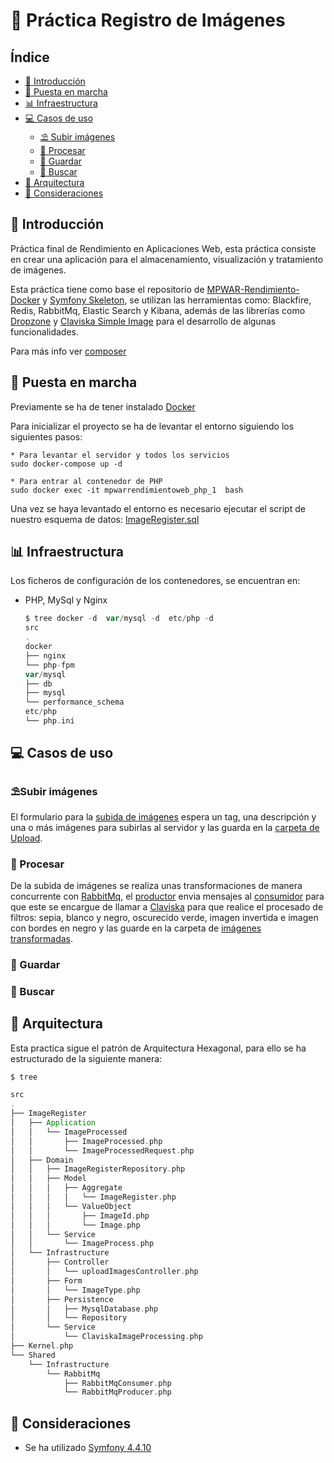 # 👀 Práctica Registro de Imágenes

## Índice

* [🎉 Introducción](#-introduccion)
* [🔗 Puesta en marcha](#-inicializacion)
* [📊 Infraestructura](#-infraestructura)
* [💻 Casos de uso](#-casos-de-uso)
    * [⛱ Subir imágenes](#-subir-imagenes)
    * [🔗 Procesar](#-procesar)
    * [🏪 Guardar](#-guardar)
    * [🎰 Buscar](#-buscar)
* [🚀 Arquitectura](#-arquitectura)
* [🤔 Consideraciones](#-consideraciones)

## 🎉 Introducción

Práctica final de Rendimiento en Aplicaciones Web, esta práctica consiste en crear una aplicación para el almacenamiento, visualización y tratamiento de imágenes.

Esta práctica tiene como base el repositorio de [MPWAR-Rendimiento-Docker](https://github.com/rubencougil/mpwar-rendimiento-docker) y [Symfony Skeleton](https://symfony.com/doc/4.1/setup.html), se utilizan las herramientas como: 
 Blackfire, Redis, RabbitMq, Elastic Search y Kibana, además de las librerías como [Dropzone](https://www.dropzonejs.com/) y [Claviska Simple Image](https://packagist.org/packages/claviska/simpleimage) para el desarrollo de algunas funcionalidades. 

Para más info ver [composer](composer.json)

## 🔗 Puesta en marcha

Previamente se ha de tener instalado [Docker](https://www.docker.com/get-started)

Para inicializar el proyecto se ha de levantar el entorno siguiendo los siguientes pasos:

    * Para levantar el servidor y todos los servicios   
    sudo docker-compose up -d
    
    * Para entrar al contenedor de PHP
    sudo docker exec -it mpwarrendimientoweb_php_1  bash

Una vez se haya levantado el entorno es necesario ejecutar el script de nuestro esquema de datos: 
    [ImageRegister.sql](var/mysql/db/ImageRegister.sql)   

## 📊 Infraestructura

Los ficheros de configuración de los contenedores, se encuentran en:
 
 * PHP, MySql y Nginx
 
    ```scala
    $ tree docker -d  var/mysql -d  etc/php -d    
    src
    .
   docker
   ├── nginx
   └── php-fpm
   var/mysql
   ├── db
   ├── mysql
   └── performance_schema
   etc/php
   └── php.ini
    ```
 
## 💻 Casos de uso 

### ⛱️Subir imágenes

El formulario para la [subida de imágenes](http://localhost:8080/upload) espera un tag, una descripción y una o más imágenes para subirlas al servidor y las guarda en la [carpeta de Upload](public/assets/uploads). 

### 🔗 Procesar

De la subida de imágenes se realiza unas transformaciones de manera concurrente con [RabbitMq](http://localhost:15672/), el [productor](src/Shared/Infrastructure/RabbitMq/RabbitMqProducer.php) 
envia mensajes al [consumidor](src/Shared/Infrastructure/RabbitMq/RabbitMqConsumer.php) para que este se encargue de llamar a [Claviska](src/ImageRegister/Infrastructure/Service/ClaviskaImageProcessing.php)
para que realice el procesado de filtros: sepia, blanco y negro, oscurecido verde, imagen invertida e imagen con bordes en negro y las guarde en la carpeta de [imágenes transformadas](public/assets/img).

### 🏪 Guardar

### 🎰 Buscar


## 🚀 Arquitectura
Esta practica sigue el patrón de Arquitectura Hexagonal, para ello se ha estructurado de la siguiente  manera:

```scala
$ tree

src
.
├── ImageRegister
│   ├── Application
│   │   └── ImageProcessed
│   │       ├── ImageProcessed.php
│   │       └── ImageProcessedRequest.php
│   ├── Domain
│   │   ├── ImageRegisterRepository.php
│   │   ├── Model
│   │   │   ├── Aggregate
│   │   │   │   └── ImageRegister.php
│   │   │   └── ValueObject
│   │   │       ├── ImageId.php
│   │   │       └── Image.php
│   │   └── Service
│   │       └── ImageProcess.php
│   └── Infrastructure
│       ├── Controller
│       │   └── uploadImagesController.php
│       ├── Form
│       │   └── ImageType.php
│       ├── Persistence
│       │   ├── MysqlDatabase.php
│       │   └── Repository
│       └── Service
│           └── ClaviskaImageProcessing.php
├── Kernel.php
└── Shared
    └── Infrastructure
        └── RabbitMq
            ├── RabbitMqConsumer.php
            └── RabbitMqProducer.php
```

## 🤔 Consideraciones

*  Se ha utilizado [Symfony 4.4.10](https://symfony.com/doc/4.4/index.html) 
         
